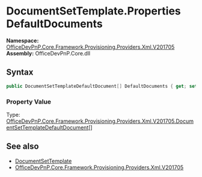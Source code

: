 # DocumentSetTemplate.Properties DefaultDocuments
  

**Namespace:** [OfficeDevPnP.Core.Framework.Provisioning.Providers.Xml.V201705](OfficeDevPnP.Core.Framework.Provisioning.Providers.Xml.V201705.md)  
**Assembly:** OfficeDevPnP.Core.dll  
## Syntax
```C#
public DocumentSetTemplateDefaultDocument[] DefaultDocuments { get; set; }
```

### Property Value
Type: [OfficeDevPnP.Core.Framework.Provisioning.Providers.Xml.V201705.DocumentSetTemplateDefaultDocument[]](OfficeDevPnP.Core.Framework.Provisioning.Providers.Xml.V201705.DocumentSetTemplateDefaultDocument.md)  

## See also
- [DocumentSetTemplate](OfficeDevPnP.Core.Framework.Provisioning.Providers.Xml.V201705.DocumentSetTemplate.md) 
- [OfficeDevPnP.Core.Framework.Provisioning.Providers.Xml.V201705](OfficeDevPnP.Core.Framework.Provisioning.Providers.Xml.V201705.md) 
